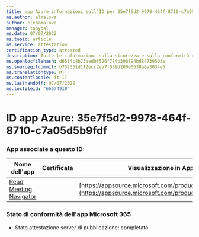 ```yaml
---
title: app Azure informazioni sull'ID per 35e7f5d2-9978-464f-8710-c7a05d5b9fdf
ms.author: elmalova
author: elenamalova
manager: tonybal
ms.date: 07/07/2022
ms.topic: article
ms.service: attestation
certification_type: attested
description: Tutte le informazioni sulla sicurezza e sulla conformità disponibili per 35e7f5d2-9978-464f-8710-c7a05d5b9fdf.
ms.openlocfilehash: d65f4c4b73aed0f526f784b396f94bd84739503e
ms.sourcegitcommit: b752351d112ecc2ea7f539d200e6638a6a3034e5
ms.translationtype: MT
ms.contentlocale: it-IT
ms.lasthandoff: 07/07/2022
ms.locfileid: "66674910"
---
```

# <a name="azure-app-id-35e7f5d2-9978-464f-8710-c7a05d5b9fdf"></a>ID app Azure: 35e7f5d2-9978-464f-8710-c7a05d5b9fdf


### <a name="apps-associated-with-this-id"></a>App associate a questo ID:
| **Nome dell'app** | **Certificata** | **Visualizzazione in AppSource** |
|--------------|---------------|-----------------------|
| [Read Meeting Navigator](../forward/WA200003896.md) |  | [https://appsource.microsoft.com/product/office/WA200003896](https://appsource.microsoft.com/product/office/WA200003896) |

### <a name="microsoft-365-app-compliance-status"></a>Stato di conformità dell'app Microsoft 365
- Stato attestazione server di pubblicazione: completato
